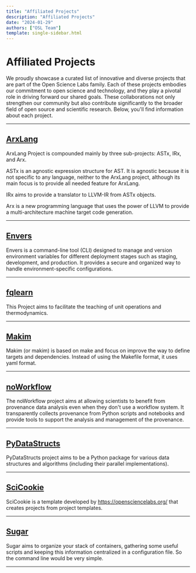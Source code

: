 ```yaml
---
title: "Affiliated Projects"
description: "Affiliated Projects"
date: "2024-01-29"
authors: ["OSL Team"]
template: single-sidebar.html
---
```


# Affiliated Projects

We proudly showcase a curated list of innovative and diverse projects that are
part of the Open Science Labs family. Each of these projects embodies our
commitment to open science and technology, and they play a pivotal role in
driving forward our shared goals. These collaborations not only strengthen our
community but also contribute significantly to the broader field of open source
and scientific research. Below, you'll find information about each project.

---

## [ArxLang](https://arxlang.github.io/)

ArxLang Project is compounded mainly by three sub-projects: ASTx, IRx, and Arx.

ASTx is an agnostic expression structure for AST. It is agnostic because it is
not specific to any language, neither to the ArxLang project, although its main
focus is to provide all needed feature for ArxLang.

IRx aims to provide a translator to LLVM-IR from ASTx objects.

Arx is a new programming language that uses the power of LLVM to provide a
multi-architecture machine target code generation.

---

## [Envers](https://osl-incubator.github.io/envers/)

Envers is a command-line tool (CLI) designed to manage and version environment
variables for different deployment stages such as staging, development, and
production. It provides a secure and organized way to handle
environment-specific configurations.

---

## [fqlearn](https://osl-pocs.github.io/fqlearn/)

This Project aims to facilitate the teaching of unit operations and
thermodynamics.

---

## [Makim](https://osl-incubator.github.io/makim/)

Makim (or makim) is based on make and focus on improve the way to define targets
and dependencies. Instead of using the Makefile format, it uses yaml format.

---

## [noWorkflow](https://gems-uff.github.io/noworkflow/)

The noWorkflow project aims at allowing scientists to benefit from provenance
data analysis even when they don't use a workflow system. It transparently
collects provenance from Python scripts and notebooks and provide tools to
support the analysis and management of the provenance.

---

## [PyDataStructs](https://pydatastructs.readthedocs.io/en/latest/)

PyDataStructs project aims to be a Python package for various data structures
and algorithms (including their parallel implementations).

---

## [SciCookie](https://osl-incubator.github.io/scicookie)

SciCookie is a template developed by <https://opensciencelabs.org/> that creates
projects from project templates.

---

## [Sugar](https://osl-incubator.github.io/sugar/)

Sugar aims to organize your stack of containers, gathering some useful scripts
and keeping this information centralized in a configuration file. So the command
line would be very simple.

---
